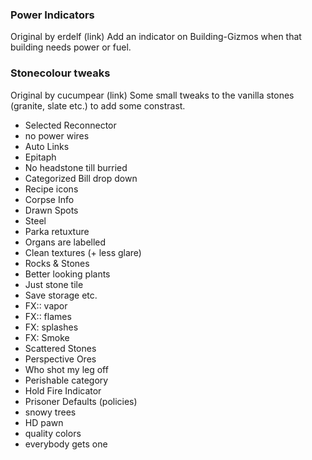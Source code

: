 ### Power Indicators
Original by erdelf (link)
Add an indicator on Building-Gizmos when that building needs power or fuel.

### Stonecolour tweaks
Original by cucumpear (link)
Some small tweaks to the vanilla stones (granite, slate etc.) to add some constrast.


- Selected Reconnector
- no power wires
- Auto Links
- Epitaph
- No headstone till burried
- Categorized Bill drop down
- Recipe icons
- Corpse Info
- Drawn Spots
- Steel
- Parka retuxture
- Organs are labelled
- Clean textures (+ less glare)
- Rocks & Stones
- Better looking plants
- Just stone tile
- Save storage etc.
- FX:: vapor
- FX:: flames
- FX: splashes
- FX: Smoke
- Scattered Stones
- Perspective Ores
- Who shot my leg off
- Perishable category
- Hold Fire Indicator
- Prisoner Defaults (policies)
- snowy trees
- HD pawn
- quality colors
- everybody gets one